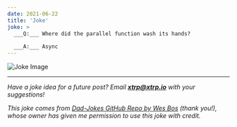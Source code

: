 ```yaml
---
date: 2021-06-22
title: 'Joke'
joke: >
  ___Q:___ Where did the parallel function wash its hands?
  
  ___A:___ Async
---
```


![Joke Image](https://private.xtrp.io/projects/DailyDeveloperJokes/public_image_server/images/5e1258ab6087f.png)

---
*Have a joke idea for a future post? Email **[xtrp@xtrp.io](mailto:xtrp@xtrp.io)** with your suggestions!*

*This joke comes from [Dad-Jokes GitHub Repo by Wes Bos](https://github.com/wesbos/dad-jokes) (thank you!), whose owner has given me permission to use this joke with credit.*

<!-- 
Joke text:
**Q:** Where did the parallel function wash its hands?

**A:** Async
 -->

